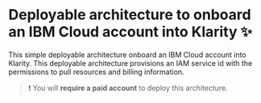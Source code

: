 # Deployable architecture to onboard an IBM Cloud account into Klarity ✨

This simple deployable architecture onboard an IBM Cloud account into Klarity. This deployable architecture provisions an IAM service id with the permissions to pull resources and billing information.

> ❗ You will **require a paid account** to deploy this architecture.
